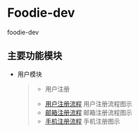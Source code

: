 # Foodie-dev
foodie-dev

## 主要功能模块
- 用户模块
    > - 用户注册
    > * [用户注册流程](https://github.com/shizhanghongchen/foodie-dev/tree/master/foodie-image/src/main/resources/user-modules/用户注册.png) 用户注册流程图示
    > * [邮箱注册流程](https://github.com/shizhanghongchen/foodie-dev/tree/master/foodie-image/src/main/resources/user-modules/邮箱注册.png) 邮箱注册流程图示
    > * [手机注册流程](https://github.com/shizhanghongchen/foodie-dev/tree/master/foodie-image/src/main/resources/user-modules/手机注册.png) 手机注册图示